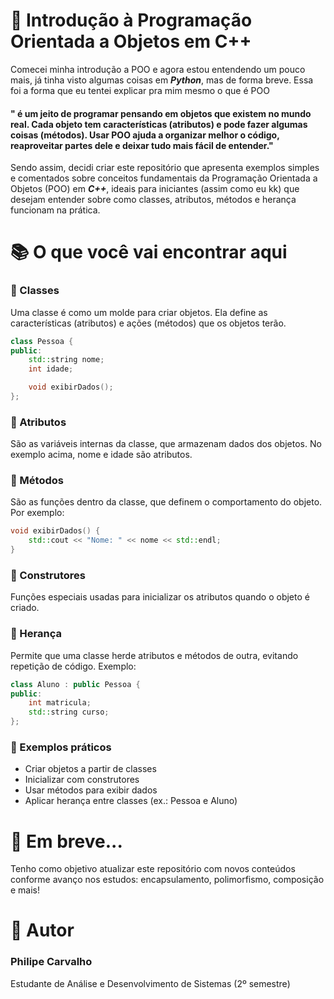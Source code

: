 # 🧱 Introdução à Programação Orientada a Objetos em C++

Comecei minha introdução a POO e agora estou entendendo um pouco mais, já tinha visto algumas coisas em ***Python***, mas de forma breve. Essa foi a forma que eu tentei explicar pra mim mesmo o que é POO

#### " é um jeito de programar pensando em objetos que existem no mundo real. Cada objeto tem características (atributos) e pode fazer algumas coisas (métodos). Usar POO ajuda a organizar melhor o código, reaproveitar partes dele e deixar tudo mais fácil de entender."

Sendo assim, decidi criar este repositório que apresenta exemplos simples e comentados sobre conceitos fundamentais da Programação Orientada a Objetos (POO) em ***C++***, ideais para iniciantes (assim como eu kk) que desejam entender sobre como classes, atributos, métodos e herança funcionam na prática. 

# 📚 O que você vai encontrar aqui
### 🔹 Classes
Uma classe é como um molde para criar objetos. Ela define as características (atributos) e ações (métodos) que os objetos terão.

``` cpp
class Pessoa {
public:
    std::string nome;
    int idade;

    void exibirDados();
};
```

### 🔹 Atributos
São as variáveis internas da classe, que armazenam dados dos objetos. No exemplo acima, nome e idade são atributos.

### 🔹 Métodos
São as funções dentro da classe, que definem o comportamento do objeto. Por exemplo:

``` cpp
void exibirDados() {
    std::cout << "Nome: " << nome << std::endl;
}
```

### 🔹 Construtores
Funções especiais usadas para inicializar os atributos quando o objeto é criado.

### 🔹 Herança
Permite que uma classe herde atributos e métodos de outra, evitando repetição de código. Exemplo:

``` cpp
class Aluno : public Pessoa {
public:
    int matricula;
    std::string curso;
};
```

### 🧪 Exemplos práticos
* Criar objetos a partir de classes
* Inicializar com construtores
* Usar métodos para exibir dados
* Aplicar herança entre classes (ex.: Pessoa e Aluno) 


# 🚀 Em breve...
Tenho como objetivo atualizar este repositório com novos conteúdos conforme avanço nos estudos: encapsulamento, polimorfismo, composição e mais!


# 📌 Autor
### Philipe Carvalho
Estudante de Análise e Desenvolvimento de Sistemas (2º semestre)

